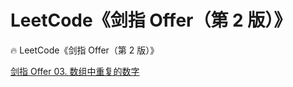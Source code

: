 #  LeetCode《剑指 Offer（第 2 版）》
🔥  LeetCode《剑指 Offer（第 2 版）》

[剑指 Offer 03. 数组中重复的数字](https://github.com/SniperCoding/The_sword_refers_to_offer/blob/main/solution/%E5%89%91%E6%8C%87%20Offer%2003.%20%E6%95%B0%E7%BB%84%E4%B8%AD%E9%87%8D%E5%A4%8D%E7%9A%84%E6%95%B0%E5%AD%97.md)

